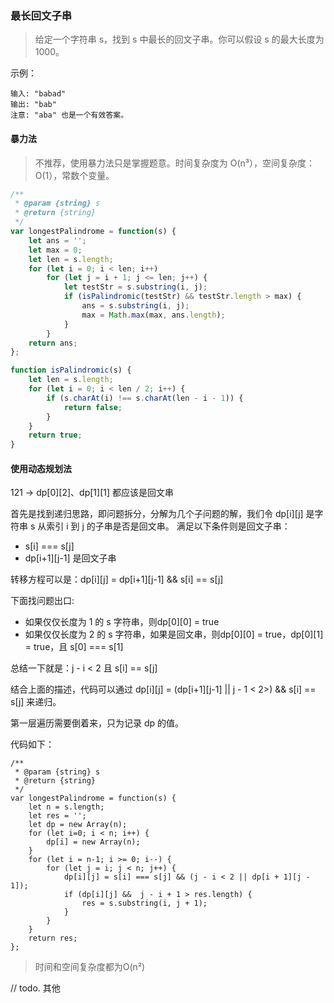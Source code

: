 ### 最长回文子串

> 给定一个字符串 s，找到 s 中最长的回文子串。你可以假设 s 的最大长度为 1000。

示例：
```
输入: "babad"
输出: "bab"
注意: "aba" 也是一个有效答案。
```

#### 暴力法
> 不推荐，使用暴力法只是掌握题意。时间复杂度为 O(n³），空间复杂度：O(1），常数个变量。
```js
/**
 * @param {string} s
 * @return {string}
 */
var longestPalindrome = function(s) {
    let ans = '';
    let max = 0;
    let len = s.length;
    for (let i = 0; i < len; i++)
        for (let j = i + 1; j <= len; j++) {
            let testStr = s.substring(i, j);
            if (isPalindromic(testStr) && testStr.length > max) {
                ans = s.substring(i, j);
                max = Math.max(max, ans.length);
            }
        }
    return ans;
};

function isPalindromic(s) {
    let len = s.length;
    for (let i = 0; i < len / 2; i++) {
        if (s.charAt(i) !== s.charAt(len - i - 1)) {
            return false;
        }
    }
    return true;
}
```

#### 使用动态规划法

121 -> dp[0][2]、dp[1][1] 都应该是回文串

首先是找到递归思路，即问题拆分，分解为几个子问题的解，我们令 dp[i][j] 是字符串 s 从索引 i 到 j 的子串是否是回文串。
满足以下条件则是回文子串：
- s[i] === s[j]
- dp[i+1][j-1] 是回文子串

转移方程可以是：dp[i][j] = dp[i+1][j-1] && s[i] == s[j]

下面找问题出口:
- 如果仅仅长度为 1 的 s 字符串，则dp[0][0] = true
- 如果仅仅长度为 2 的 s 字符串，如果是回文串，则dp[0][0] = true，dp[0][1] = true，且 s[0] === s[1]

总结一下就是：j - i < 2 且 s[i] == s[j]

结合上面的描述，代码可以通过 dp[i][j] = (dp[i+1][j-1] || j - 1 < 2>) && s[i] == s[j] 来递归。

第一层遍历需要倒着来，只为记录 dp 的值。

代码如下：
```JS
/**
 * @param {string} s
 * @return {string}
 */
var longestPalindrome = function(s) {
    let n = s.length;
    let res = '';
    let dp = new Array(n);
    for (let i=0; i < n; i++) {
        dp[i] = new Array(n);
    }
    for (let i = n-1; i >= 0; i--) {
        for (let j = i; j < n; j++) {
            dp[i][j] = s[i] === s[j] && (j - i < 2 || dp[i + 1][j - 1]);
            if (dp[i][j] &&  j - i + 1 > res.length) {
                res = s.substring(i, j + 1);
            }
        }
    }
    return res;
};
```
> 时间和空间复杂度都为O(n²)

// todo.  其他
